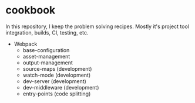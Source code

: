 # cookbook

In this repository, I keep the problem solving recipes. Mostly it's project tool integration,
builds, CI, testing, etc.


- Webpack
    - base-configuration
    - asset-management
    - output-management
    - source-maps (development)
    - watch-mode (development)
    - dev-server (development)
    - dev-middleware (development)
    - entry-points (code splitting)
